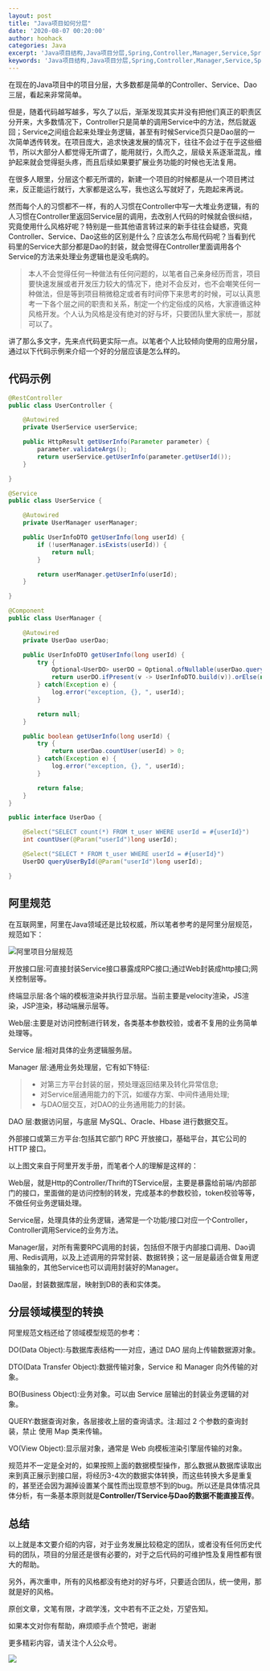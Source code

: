 ```yaml
---
layout: post
title: "Java项目如何分层"
date: '2020-08-07 00:20:00'
author: hoohack
categories: Java
excerpt: 'Java项目结构,Java项目分层,Spring,Controller,Manager,Service,Spring Boot,Spring Web,Java Web'
keywords: 'Java项目结构,Java项目分层,Spring,Controller,Manager,Service,Spring Boot,Spring Web,Java Web'
---
```


在现在的Java项目中的项目分层，大多数都是简单的Controller、Service、Dao三层，看起来非常简单。

但是，随着代码越写越多，写久了以后，渐渐发现其实并没有把他们真正的职责区分开来，大多数情况下，Controller只是简单的调用Service中的方法，然后就返回；Service之间组合起来处理业务逻辑，甚至有时候Service页只是Dao层的一次简单透传转发。在项目庞大，追求快速发展的情况下，往往不会过于在乎这些细节，所以大部分人都觉得无所谓了，能用就行，久而久之，层级关系逐渐混乱，维护起来就会觉得挺头疼，而且后续如果要扩展业务功能的时候也无法复用。

在很多人眼里，分层这个都无所谓的，新建一个项目的时候都是从一个项目拷过来，反正能运行就行，大家都是这么写，我也这么写就好了，先跑起来再说。

然而每个人的习惯都不一样，有的人习惯在Controller中写一大堆业务逻辑，有的人习惯在Controller里返回Service层的调用，去改别人代码的时候就会很纠结，究竟使用什么风格好呢？特别是一些其他语言转过来的新手往往会疑惑，究竟Controller、Service、Dao这些的区别是什么？应该怎么布局代码呢？当看到代码里的Service大部分都是Dao的封装，就会觉得在Controller里面调用各个Service的方法来处理业务逻辑也是没毛病的。

<!--more-->

> 本人不会觉得任何一种做法有任何问题的，以笔者自己亲身经历而言，项目要快速发展或者开发压力较大的情况下，绝对不会反对，也不会嘲笑任何一种做法，但是等到项目稍微稳定或者有时间停下来思考的时候，可以认真思考一下各个层之间的职责和关系，制定一个约定俗成的风格，大家遵循这种风格开发。个人认为风格是没有绝对的好与坏，只要团队里大家统一，那就可以了。

讲了那么多文字，先来点代码更实际一点。以笔者个人比较倾向使用的应用分层，通过以下代码示例来介绍一个好的分层应该是怎么样的。

## 代码示例

```java
@RestController
public class UserController {

    @Autowired
    private UserService userService;

    public HttpResult getUserInfo(Parameter parameter) {
        parameter.validateArgs();
        return userService.getUserInfo(parameter.getUserId());
    }

}

@Service
public class UserService {

    @Autowired
    private UserManager userManager;

    public UserInfoDTO getUserInfo(long userId) {
        if (!userManager.isExists(userId)) {
            return null;
        }

        return userManager.getUserInfo(userId);
    }

}

@Component
public class UserManager {

    @Autowired
    private UserDao userDao;

    public UserInfoDTO getUserInfo(long userId) {
        try {
            Optional<UserDO> userDO = Optional.ofNullable(userDao.queryUserById(userId));
            return userDO.ifPresent(v -> UserInfoDTO.build(v)).orElse(null);
        } catch(Exception e) {
            log.error("exception, {}, ", userId);
        }

        return null;
    }

    public boolean getUserInfo(long userId) {
        try {
            return userDao.countUser(userId) > 0;
        } catch(Exception e) {
            log.error("exception, {}, ", userId);
        }

        return false;
    }
}

public interface UserDao {

    @Select("SELECT count(*) FROM t_user WHERE userId = #{userId}")
    int countUser(@Param("userId")long userId);

    @Select("SELECT * FROM t_user WHERE userId = #{userId}")
    UserDO queryUserById(@Param("userId")long userId);

}

```

## 阿里规范

在互联网里，阿里在Java领域还是比较权威，所以笔者参考的是阿里分层规范，规范如下：

![阿里项目分层规范](https://www.hoohack.me/assets/images/2020/08/alibaba-project-stratify.jpg)

开放接口层:可直接封装Service接口暴露成RPC接口;通过Web封装成http接口;网关控制层等。

终端显示层:各个端的模板渲染并执行显示层。当前主要是velocity渲染，JS渲染，JSP渲染，移动端展示层等。

Web层:主要是对访问控制进行转发，各类基本参数校验，或者不复用的业务简单处理等。

Service 层:相对具体的业务逻辑服务层。

Manager 层:通用业务处理层，它有如下特征:
>* 对第三方平台封装的层，预处理返回结果及转化异常信息;
>* 对Service层通用能力的下沉，如缓存方案、中间件通用处理; 
>* 与DAO层交互，对DAO的业务通用能力的封装。

DAO 层:数据访问层，与底层 MySQL、Oracle、Hbase 进行数据交互。

外部接口或第三方平台:包括其它部门 RPC 开放接口，基础平台，其它公司的 HTTP 接口。

以上图文来自于阿里开发手册，而笔者个人的理解是这样的：

Web层，就是Http的Controller/Thrift的TService层，主要是暴露给前端/内部部门的接口，里面做的是访问控制的转发，完成基本的参数校验，token校验等等，不做任何业务逻辑处理。

Service层，处理具体的业务逻辑，通常是一个功能/接口对应一个Controller，Controller调用Service的业务方法。

Manager层，对所有需要RPC调用的封装，包括但不限于内部接口调用、Dao调用、Redis调用，以及上述调用的异常封装、数据转换；这一层是最适合做复用逻辑抽象的，其他Service也可以调用封装好的Manager。

Dao层，封装数据库层，映射到DB的表和实体类。

## 分层领域模型的转换

阿里规范文档还给了领域模型规范的参考：

DO(Data Object):与数据库表结构一一对应，通过 DAO 层向上传输数据源对象。

DTO(Data Transfer Object):数据传输对象，Service 和 Manager 向外传输的对象。

BO(Business Object):业务对象。可以由 Service 层输出的封装业务逻辑的对象。

QUERY:数据查询对象，各层接收上层的查询请求。注:超过 2 个参数的查询封装，禁止 使用 Map 类来传输。

VO(View Object):显示层对象，通常是 Web 向模板渲染引擎层传输的对象。

规范并不一定是全对的，如果按照上面的数据模型操作，那么数据从数据库读取出来到真正展示到接口层，将经历3-4次的数据实体转换，而这些转换大多是重复的，甚至还会因为漏掉设置某个属性而出现意想不到的bug。所以还是具体情况具体分析，有一条基本原则就是**Controller/TService与Dao的数据不能直接互传**。

## 总结
以上就是本文要介绍的内容，对于业务发展比较稳定的团队，或者没有任何历史代码的团队，项目的分层还是很有必要的，对于之后代码的可维护性及复用性都有很大的帮助。

另外，再次重申，所有的风格都没有绝对的好与坏，只要适合团队，统一使用，那就是好的风格。

原创文章，文笔有限，才疏学浅，文中若有不正之处，万望告知。

如果本文对你有帮助，麻烦顺手点个赞吧，谢谢

更多精彩内容，请关注个人公众号。

![](https://www.hoohack.me/assets/images/qrcode.jpg)